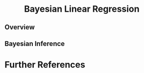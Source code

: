 
# <center>Bayesian Linear Regression</center>

## Overview


## Bayesian Inference


# Further References

